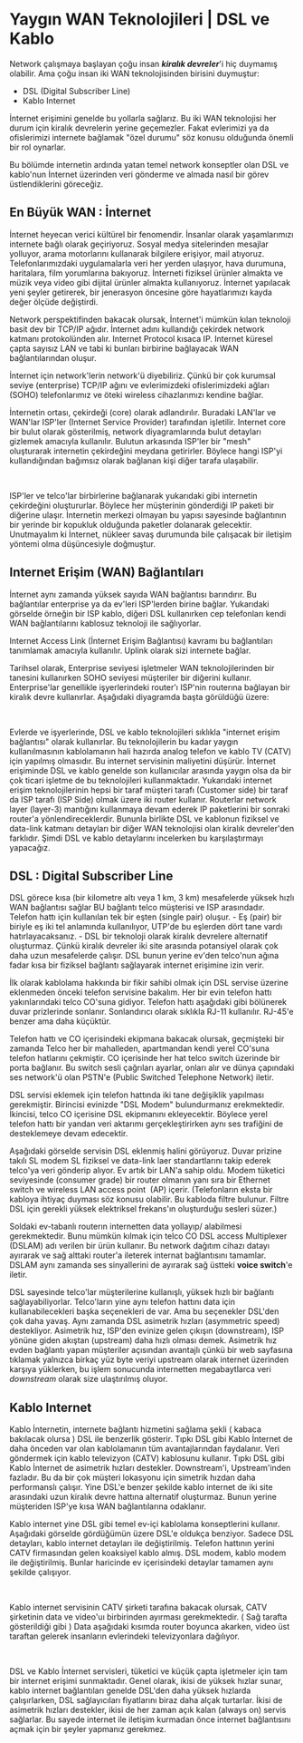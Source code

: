 <h1>Yaygın WAN Teknolojileri | DSL ve Kablo</h1>

Network çalışmaya başlayan çoğu insan <em><strong>kiralık devreler</strong></em>'i hiç duymamış olabilir. Ama çoğu insan iki WAN teknolojisinden birisini duymuştur:
<ul>
 	<li>DSL (Digital Subscriber Line)</li>
 	<li>Kablo Internet</li>
</ul>
İnternet erişimini genelde bu yollarla sağlarız. Bu iki WAN teknolojisi her durum için kiralık devrelerin yerine geçemezler. Fakat evlerimizi ya da ofislerimizi internete bağlamak "özel durumu" söz konusu olduğunda önemli bir rol oynarlar.

Bu bölümde internetin ardında yatan temel network konseptler olan DSL ve kablo'nun İnternet üzerinden veri gönderme ve almada nasıl bir görev üstlendiklerini göreceğiz.
<h2>En Büyük WAN : İnternet</h2>
İnternet heyecan verici kültürel bir fenomendir. İnsanlar olarak yaşamlarımızı internete bağlı olarak geçiriyoruz. Sosyal medya sitelerinden mesajlar yolluyor, arama motorlarını kullanarak bilgilere erişiyor, mail atıyoruz. Telefonlarımızdaki uygulamalarla veri her yerden ulaşıyor, hava durumuna, haritalara, film yorumlarına bakıyoruz. İnterneti fiziksel ürünler almakta ve müzik veya video gibi dijital ürünler almakta kullanıyoruz. İnternet yapılacak yeni şeyler getirerek, bir jenerasyon öncesine göre hayatlarımızı kayda değer ölçüde değiştirdi.

Network perspektifinden bakacak olursak, İnternet'i mümkün kılan teknoloji basit dev bir TCP/IP ağıdır. İnternet adını kullandığı çekirdek network katmanı protokolünden alır. Internet Protocol kısaca IP. Internet küresel çapta sayısız LAN ve tabi ki bunları birbirine bağlayacak WAN bağlantılarından oluşur.

İnternet için network'lerin network'ü diyebiliriz. Çünkü bir çok kurumsal seviye (enterprise) TCP/IP ağını ve evlerimizdeki ofislerimizdeki ağları (SOHO) telefonlarımız ve öteki wireless cihazlarımızı kendine bağlar.

İnternetin ortası, çekirdeği (core) olarak adlandırılır. Buradaki LAN'lar ve WAN'lar ISP'ler (Internet Service Provider) tarafından işletilir. Internet core bir bulut olarak gösterilmiş, network diyagramlarında bulut detayları gizlemek amacıyla kullanılır. Bulutun arkasında ISP'ler bir "mesh" oluşturarak internetin çekirdeğini meydana getirirler. Böylece hangi ISP'yi kullandığından bağımsız olarak bağlanan kişi diğer tarafa ulaşabilir.

&nbsp;

ISP'ler ve telco'lar birbirlerine bağlanarak yukarıdaki gibi internetin çekirdeğini oluştururlar. Böylece her müşterinin gönderdiği IP paketi bir diğerine ulaşır. İnternetin merkezi olmayan bu yapısı sayesinde bağlantının bir yerinde bir kopukluk olduğunda paketler dolanarak gelecektir. Unutmayalım ki İnternet, nükleer savaş durumunda bile çalışacak bir iletişim yöntemi olma düşüncesiyle doğmuştur.
<h2>Internet Erişim (WAN) Bağlantıları</h2>
İnternet aynı zamanda yüksek sayıda WAN bağlantısı barındırır. Bu bağlantılar enterprise ya da ev'leri ISP'lerden birine bağlar. Yukarıdaki görselde örneğin bir ISP kablo, diğeri DSL kullanırken cep telefonları kendi WAN bağlantılarını kablosuz teknoloji ile sağlıyorlar.

Internet Access Link (İnternet Erişim Bağlantısı) kavramı bu bağlantıları tanımlamak amacıyla kullanılır. Uplink olarak sizi internete bağlar.

Tarihsel olarak, Enterprise seviyesi işletmeler WAN teknolojilerinden bir tanesini kullanırken SOHO seviyesi müşteriler bir diğerini kullanır. Enterprise'lar genellikle işyerlerindeki router'ı ISP'nin routerına bağlayan bir kiralık devre kullanırlar. Aşağıdaki diyagramda başta görüldüğü üzere:

&nbsp;

Evlerde ve işyerlerinde, DSL ve kablo teknolojileri sıklıkla "internet erişim bağlantısı" olarak kullanırlar. Bu teknolojilerin bu kadar yaygın kullanılmasının kablolamanın hali hazırda analog telefon ve kablo TV (CATV) için yapılmış olmasıdır. Bu internet servisinin maliyetini düşürür. İnternet erişiminde DSL ve kablo genelde son kullanıcılar arasında yaygın olsa da bir çok ticari işletme de bu teknolojileri kullanmaktadır. Yukarıdaki internet erişim teknolojilerinin hepsi bir taraf müşteri tarafı (Customer side) bir taraf da ISP tarafı (ISP Side) olmak üzere iki router kullanır. Routerlar network layer (layer-3) mantığını kullanmaya devam ederek IP paketlerini bir sonraki router'a yönlendireceklerdir. Bununla birlikte DSL ve kablonun fiziksel ve data-link katmanı detayları bir diğer WAN teknolojisi olan kiralık devreler'den farklıdır. Şimdi DSL ve kablo detaylarını incelerken bu karşılaştırmayı yapacağız.
<h2>DSL : Digital Subscriber Line</h2>
DSL görece kısa (bir kilometre altı veya 1 km, 3 km) mesafelerde yüksek hızlı WAN bağlantısı sağlar BU bağlantı telco müşterisi ve ISP arasındadır. Telefon hattı için kullanılan tek bir eşten (single pair) oluşur. - Eş (pair) bir biriyle eş iki tel anlamında kullanılıyor, UTP'de bu eşlerden dört tane vardı hatırlayacaksanız. - DSL bir teknoloji olarak kiralık devrelere alternatif oluşturmaz. Çünkü kiralık devreler iki site arasında potansiyel olarak çok daha uzun mesafelerde çalışır. DSL bunun yerine ev'den telco'nun ağına fadar kısa bir fiziksel bağlantı sağlayarak internet erişimine izin verir.

İlk olarak kablolama hakkında bir fikir sahibi olmak için DSL servise üzerine eklenmeden önceki telefon servisine bakalım. Her bir evin telefon hattı yakınlarındaki telco CO'suna gidiyor. Telefon hattı aşağıdaki gibi bölünerek duvar prizlerinde sonlanır. Sonlandırıcı olarak sıklıkla RJ-11 kullanılır. RJ-45'e benzer ama daha küçüktür.

Telefon hattı ve CO içerisindeki ekipmana bakacak olursak, geçmişteki bir zamanda Telco her bir mahalleden, apartmandan kendi yerel CO'suna telefon hatlarını çekmiştir. CO içerisinde her hat telco switch üzerinde bir porta bağlanır. Bu switch sesli çağrıları ayarlar, onları alır ve dünya çapındaki ses network'ü olan PSTN'e (Public Switched Telephone Network) iletir.

DSL servisi eklemek için telefon hattında iki tane değişiklik yapılması gerekmiştir. Birincisi evinizde "DSL Modem" bulundurmanız erekmektedir. İkincisi, telco CO içerisine DSL ekipmanını ekleyecektir. Böylece yerel telefon hattı bir yandan veri aktarımı gerçekleştirirken aynı ses trafiğini de desteklemeye devam edecektir.

Aşağıdaki görselde servisin DSL eklenmiş halini görüyoruz. Duvar prizine takılı SL modem SL fiziksel ve data-link laer standartlarını takip ederek telco'ya veri gönderip alıyor. Ev artık bir LAN'a sahip oldu. Modem tüketici seviyesinde (consumer grade) bir router olmanın yanı sıra bir Ethernet switch ve wireless LAN access point  (AP) içerir. (Telefonların eksta bir kabloya ihtiyaç duyması söz konusu olabilir. Bu kabloda filtre bulunur. Filtre DSL için gerekli yüksek elektriksel frekans'ın oluşturduğu sesleri süzer.)

Soldaki ev-tabanlı routerın internetten data yollayıp/ alabilmesi gerekmektedir. Bunu mümkün kılmak için telco CO DSL access Multiplexer (DSLAM) adı verilen bir ürün kullanır. Bu network dağıtım cihazı datayı ayırarak ve sağ alttaki router'a ileterek internat bağlantısını tamamlar. DSLAM aynı zamanda ses sinyallerini de ayırarak sağ üstteki <strong>voice switch</strong>'e iletir.

DSL sayesinde telco'lar müşterilerine kullanışlı, yüksek hızlı bir bağlantı sağlayabiliyorlar. Telco'ların yine aynı telefon hattını data için kullanabilecekleri başka seçenekleri de var. Ama bu seçenekler DSL'den çok daha yavaş. Aynı zamanda DSL asimetrik hızları (asymmetric speed) destekliyor. Asimetrik hız, ISP'den evinize gelen çıkışın (downstream), ISP yönüne giden akıştan (upstream) daha hızlı olması demek. Asimetrik hız evden bağlantı yapan müşteriler açısından avantajlı çünkü bir web sayfasına tıklamak yalnızca birkaç yüz byte veriyi upstream olarak internet üzerinden karşıya yüklerken, bu işlem sonucunda internetten megabaytlarca veri <em>downstream</em> olarak size ulaştırılmış oluyor.
<h2>Kablo Internet</h2>
Kablo İnternetin, internete bağlantı hizmetini sağlama şekli ( kabaca bakılacak olursa ) DSL ile benzerlik gösterir. Tıpkı DSL gibi Kablo İnternet de daha önceden var olan kablolamanın tüm avantajlarından faydalanır. Veri göndermek için kablo televizyon (CATV) kablosunu kullanır. Tıpkı DSL gibi Kablo İnternet de asimetrik hızları destekler. Downstream'i, Upstream'inden fazladır. Bu da bir çok müşteri lokasyonu için simetrik hızdan daha performanslı çalışır. Yine DSL'e benzer şekilde kablo internet de iki site arasındaki uzun kiralık devre hattına alternatif oluşturmaz. Bunun yerine müşteriden ISP'ye kısa WAN bağlantılarına odaklanır.

Kablo internet yine DSL gibi temel ev-içi kablolama konseptlerini kullanır. Aşağıdaki görselde gördüğümün üzere DSL'e oldukça benziyor. Sadece DSL detayları, kablo internet detayları ile değiştirilmiş. Telefon hattının yerini CATV firmasından gelen koaksiyel kablo almış. DSL modem, kablo modem ile değiştirilmiş. Bunlar haricinde ev içerisindeki detaylar tamamen aynı şekilde çalışıyor.

&nbsp;

Kablo internet servisinin CATV şirketi tarafına bakacak olursak, CATV şirketinin data ve video'uı birbirinden ayırması gerekmektedir. ( Sağ tarafta gösterildiği gibi ) Data aşağıdaki kısımda router boyunca akarken, video üst taraftan gelerek insanların evlerindeki televizyonlara dağılıyor.

&nbsp;

DSL ve Kablo İnternet servisleri, tüketici ve küçük çapta işletmeler için tam bir internet erişimi sunmaktadır. Genel olarak, ikisi de yüksek hızlar sunar, kablo internet bağlantıları genelde DSL'den daha yüksek hızlarda çalışırlarken, DSL sağlayıcıları fiyatlarını biraz daha alçak turtarlar. İkisi de asimetrik hızları destekler, ikisi de her zaman açık kalan (always on) servis sağlarlar. Bu sayede internet ile iletişim kurmadan önce internet bağlantısını açmak için bir şeyler yapmanız gerekmez.

&nbsp;
